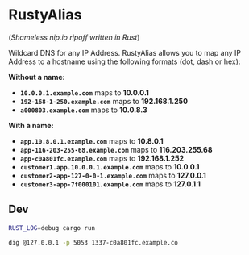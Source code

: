 # RustyAlias

(*Shameless nip.io ripoff written in Rust*)

Wildcard DNS for any IP Address. RustyAlias allows you to map any IP Address to a hostname using the following formats (dot, dash or hex):

**Without a name:**

- **`10.0.0.1.example.com`** maps to **10.0.0.1**
- **`192-168-1-250.example.com`** maps to **192.168.1.250**
- **`a000803.example.com`** maps to **10.0.8.3**

**With a name:**

- **`app.10.8.0.1.example.com`** maps to **10.8.0.1**
- **`app-116-203-255-68.example.com`** maps to **116.203.255.68**
- **`app-c0a801fc.example.com`** maps to **192.168.1.252**
- **`customer1.app.10.0.0.1.example.com`** maps to **10.0.0.1**
- **`customer2-app-127-0-0-1.example.com`** maps to **127.0.0.1**
- **`customer3-app-7f000101.example.com`** maps to **127.0.1.1**

## Dev

```bash
RUST_LOG=debug cargo run
```

```bash
dig @127.0.0.1 -p 5053 1337-c0a801fc.example.co
```
